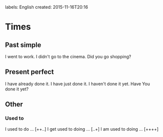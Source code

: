 labels: English
created: 2015-11-16T20:16

# Times

## Past simple

I went to work.
I didn't go to the cinema.
Did you go shopping?

## Present perfect

I have already done it.
I have just done it.
I haven't done it yet.
Have You done it yet?

## Other

### Used to

I used to do ... [++..]
I get used to doing ... [..+]
I am used to doing ... [++++]

